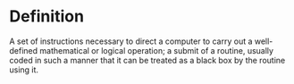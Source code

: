 # Definition

A set of instructions necessary to direct a computer to carry out a
well-defined mathematical or logical operation; a submit of a routine,
usually coded in such a manner that it can be treated as a black box by
the routine using it.
